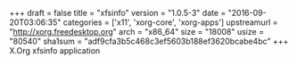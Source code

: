 +++
draft = false
title = "xfsinfo"
version = "1.0.5-3"
date = "2016-09-20T03:06:35"
categories = ['x11', 'xorg-core', 'xorg-apps']
upstreamurl = "http://xorg.freedesktop.org"
arch = "x86_64"
size = "18008"
usize = "80540"
sha1sum = "adf9cfa3b5c468c3ef5603b188ef3620bcabe4bc"
+++
X.Org xfsinfo application
